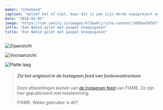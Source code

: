 ```yaml
---
maker: "onbekend"
caption: "Geloof het of niet, maar dit is pas zijn derde naaiproject ooit."
date: "2018-02-05"
image: "https://cdn.sanity.io/images/hl5bw8cj/site-content/3d05ee5656f7aac511d95ed567dab54c6545cd88-1080x1080.jpg"
intro: "Een Wahid gilet met paspel knoopsgaten"
title: "Een Wahid gilet met paspel knoopsgaten"
---
```


![Zijaanzicht](https://posts.freesewing.org/uploads/bound_wahid_2_8cecc34558.jpg "Zijaanzicht")

![Vooraanzicht](https://posts.freesewing.org/uploads/bound_wahid_3_f8978b57b8.jpg "Vooraanzicht")

![Platte laag](https://posts.freesewing.org/uploads/bound_wahid_4_7ee387162d.jpg "Platte laag")

> ##### Zie het origineel in de Instagram feed van funloveadventure
> 
> Deze afbeeldingen komen van [de Instagram feed](https://www.instagram.com/funloveadventure/) van FIXME. Ze zijn hier gepubliceerd met toestemming.

> FIXME: Welke gebruiker is dit?

